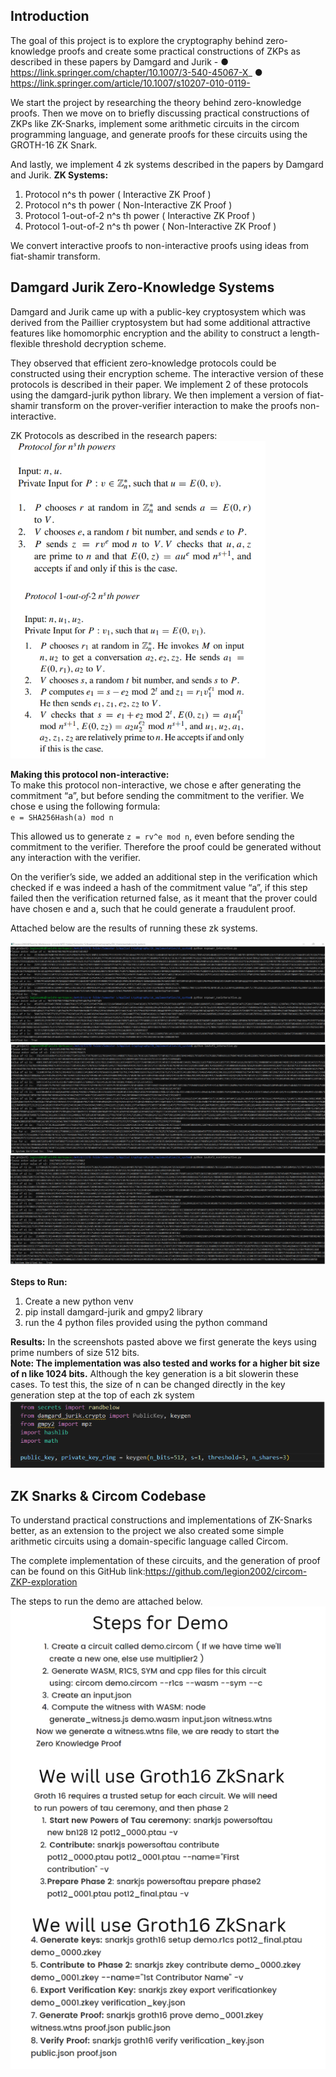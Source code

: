 ## Introduction

The goal of this project is to explore the cryptography behind zero-knowledge proofs and create
some practical constructions of ZKPs as described in these papers by Damgard and Jurik -
● https://link.springer.com/chapter/10.1007/3-540-45067-X_
● https://link.springer.com/article/10.1007/s10207-010-0119-

We start the project by researching the theory behind zero-knowledge proofs.
Then we move on to briefly discussing practical constructions of ZKPs like ZK-Snarks,
implement some arithmetic circuits in the circom programming language, and generate proofs
for these circuits using the GROTH-16 ZK Snark.

And lastly, we implement 4 zk systems described in the papers by Damgard and Jurik.
**ZK Systems:**

1. Protocol n^s th power ( Interactive ZK Proof )
2. Protocol n^s th power ( Non-Interactive ZK Proof )
3. Protocol 1-out-of-2 n^s th power ( Interactive ZK Proof )
4. Protocol 1-out-of-2 n^s th power ( Non-Interactive ZK Proof )

We convert interactive proofs to non-interactive proofs using ideas from fiat-shamir transform.

## Damgard Jurik Zero-Knowledge Systems

Damgard and Jurik came up with a public-key cryptosystem which was derived from the Paillier
cryptosystem but had some additional attractive features like homomorphic encryption and the
ability to construct a length-flexible threshold decryption scheme.

They observed that efficient zero-knowledge protocols could be constructed using their
encryption scheme.
The interactive version of these protocols is described in their paper. We implement 2 of these
protocols using the damgard-jurik python library. We then implement a version of fiat-shamir
transform on the prover-verifier interaction to make the proofs non-interactive.


ZK Protocols as described in the research papers:
![alt text](image.png)

**Making this protocol non-interactive:**  
To make this protocol non-interactive, we chose e after generating the commitment “a”, but
before sending the commitment to the verifier.
We chose e using the following formula:  
`e = SHA256Hash(a) mod n`  

This allowed us to generate `z = rv^e mod n`, even before sending the commitment to the verifier.
Therefore the proof could be generated without any interaction with the verifier.

On the verifier’s side, we added an additional step in the verification which checked if e was
indeed a hash of the commitment value “a”, if this step failed then the verification returned false,
as it meant that the prover could have chosen e and a, such that he could generate a fraudulent
proof.


Attached below are the results of running these zk systems.

![alt text](image-1.png)
![alt text](image-2.png)
![alt text](image-3.png)

**Steps to Run:**

1. Create a new python venv
2. pip install damgard-jurik and gmpy2 library
3. run the 4 python files provided using the python command

**Results:**
In the screenshots pasted above we first generate the keys using prime numbers of size 512
bits.  
**Note: The implementation was also tested and works for a higher bit size of n like 1024
bits.** Although the key generation is a bit slowerin these cases. To test this, the size of n can be
changed directly in the key generation step at the top of each zk system
![alt text](image-5.png)

## ZK Snarks & Circom Codebase

To understand practical constructions and implementations of ZK-Snarks better, as an extension
to the project we also created some simple arithmetic circuits using a domain-specific language
called Circom.  

The complete implementation of these circuits, and the generation of proof can be found on this
GitHub link:https://github.com/legion2002/circom-ZKP-exploration

The steps to run the demo are attached below.
![alt text](image-4.png)


